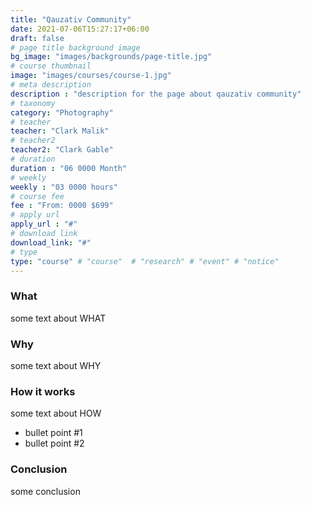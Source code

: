 ```yaml
---
title: "Qauzativ Community"
date: 2021-07-06T15:27:17+06:00
draft: false
# page title background image
bg_image: "images/backgrounds/page-title.jpg"
# course thumbnail
image: "images/courses/course-1.jpg"
# meta description
description : "description for the page about qauzativ community"
# taxonomy
category: "Photography"
# teacher
teacher: "Clark Malik"
# teacher2
teacher2: "Clark Gable"
# duration
duration : "06 0000 Month"
# weekly
weekly : "03 0000 hours"
# course fee
fee : "From: 0000 $699"
# apply url
apply_url : "#"
# download link
download_link: "#"
# type
type: "course" # "course"  # "research" # "event" # "notice"
---
```


### What

some text about WHAT

### Why

some text about WHY

### How it works

some text about HOW

* bullet point #1
* bullet point #2

### Conclusion

some conclusion
